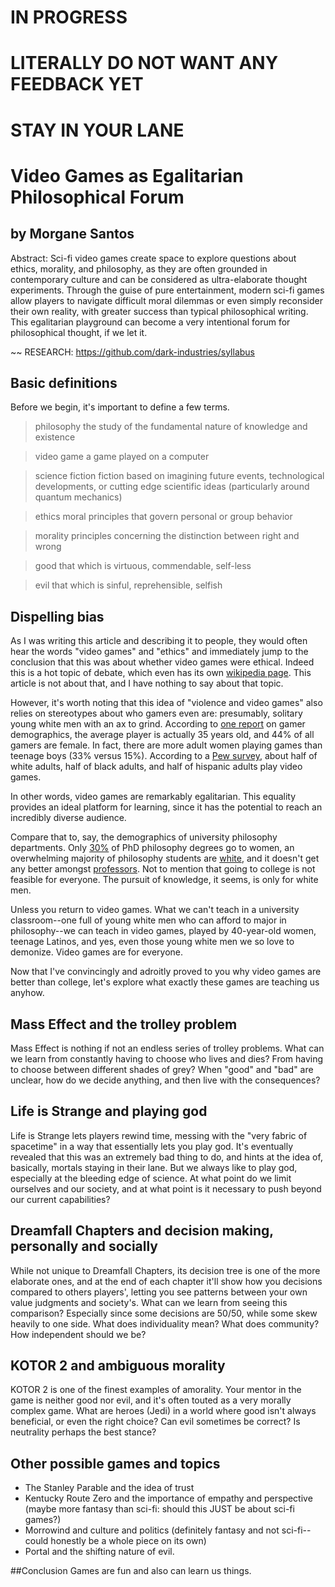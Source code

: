 # IN PROGRESS
# LITERALLY DO NOT WANT ANY FEEDBACK YET
# STAY IN YOUR LANE

# Video Games as Egalitarian Philosophical Forum
## by Morgane Santos

Abstract: Sci-fi video games create space to explore questions about ethics, morality, and philosophy, as they are often grounded in contemporary culture and can be considered as ultra-elaborate thought experiments. Through the guise of pure entertainment, modern sci-fi games allow players to navigate difficult moral dilemmas or even simply reconsider their own reality, with greater success than typical philosophical writing. This egalitarian playground can become a very intentional forum for philosophical thought, if we let it.


~~ RESEARCH: https://github.com/dark-industries/syllabus

## Basic definitions
Before we begin, it's important to define a few terms.

> philosophy
> the study of the fundamental nature of knowledge and existence

> video game
> a game played on a computer

> science fiction
> fiction based on imagining future events, technological developments, or cutting edge scientific ideas (particularly around quantum mechanics)

> ethics
> moral principles that govern personal or group behavior

> morality
> principles concerning the distinction between right and wrong

> good
> that which is virtuous, commendable, self-less

> evil
> that which is sinful, reprehensible, selfish

## Dispelling bias
As I was writing this article and describing it to people, they would often hear the words "video games" and "ethics" and immediately jump to the conclusion that this was about whether video games were ethical. Indeed this is a hot topic of debate, which even has its own [wikipedia page](https://en.wikipedia.org/wiki/Video_game_controversies). This article is not about that, and I have nothing to say about that topic.

However, it's worth noting that this idea of "violence and video games" also relies on stereotypes about who gamers even are: presumably, solitary young white men with an ax to grind. According to [one report](http://www.theesa.com/wp-content/uploads/2015/04/ESA-Essential-Facts-2015.pdf) on gamer demographics, the average player is actually 35 years old, and 44% of all gamers are female. In fact, there are more adult women playing games than teenage boys (33% versus 15%). According to a [Pew survey](http://www.pewinternet.org/files/2015/12/PI_2015-12-15_gaming-and-gamers_TOPLINE.pdf), about half of white adults, half of black adults, and half of hispanic adults play video games.

In other words, video games are remarkably egalitarian. This equality provides an ideal platform for learning, since it has the potential to reach an incredibly diverse audience. 

Compare that to, say, the demographics of university philosophy departments. Only [30%](http://kieranhealy.org/files/misc/phil-by-discipline.pdf) of PhD philosophy degrees go to women, an overwhelming majority of philosophy students are [white](http://www.humanitiesindicators.org/content/indicatordoc.aspx?i=266), and it doesn't get any better amongst [professors](http://opinionator.blogs.nytimes.com/2013/09/02/women-in-philosophy-do-the-math/). Not to mention that going to college is not feasible for everyone. The pursuit of knowledge, it seems, is only for white men.

Unless you return to video games. What we can't teach in a university classroom--one full of young white men who can afford to major in philosophy--we can teach in video games, played by 40-year-old women, teenage Latinos, and yes, even those young white men we so love to demonize. Video games are for everyone.

Now that I've convincingly and adroitly proved to you why video games are better than college, let's explore what exactly these games are teaching us anyhow.


## Mass Effect and the trolley problem
Mass Effect is nothing if not an endless series of trolley problems. What can we learn from constantly having to choose who lives and dies? From having to choose between different shades of grey? When "good" and "bad" are unclear, how do we decide anything, and then live with the consequences?

## Life is Strange and playing god
Life is Strange lets players rewind time, messing with the "very fabric of spacetime" in a way that essentially lets you play god. It's eventually revealed that this was an extremely bad thing to do, and hints at the idea of, basically, mortals staying in their lane. But we always like to play god, especially at the bleeding edge of science. At what point do we limit ourselves and our society, and at what point is it necessary to push beyond our current capabilities?

## Dreamfall Chapters and decision making, personally and socially
While not unique to Dreamfall Chapters, its decision tree is one of the more elaborate ones, and at the end of each chapter it'll show how you decisions compared to others players', letting you see patterns between your own value judgments and society's. What can we learn from seeing this comparison? Especially since some decisions are 50/50, while some skew heavily to one side. What does individuality mean? What does community? How independent should we be?

## KOTOR 2 and ambiguous morality
KOTOR 2 is one of the finest examples of amorality. Your mentor in the game is neither good nor evil, and it's often touted as a very morally complex game. What are heroes (Jedi) in a world where good isn't always beneficial, or even the right choice? Can evil sometimes be correct? Is neutrality perhaps the best stance?

## Other possible games and topics
- The Stanley Parable and the idea of trust
- Kentucky Route Zero and the importance of empathy and perspective (maybe more fantasy than sci-fi: should this JUST be about sci-fi games?)
- Morrowind and culture and politics (definitely fantasy and not sci-fi-- could honestly be a whole piece on its own)
- Portal and the shifting nature of evil.

##Conclusion
Games are fun and also can learn us things.
